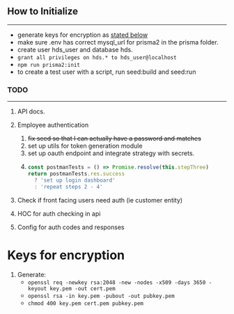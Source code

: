## How to Initialize

---

- generate keys for encryption as [stated below](keys-for-encryption)
- make sure .env has correct mysql_url for prisma2 in the prisma folder.
- create user hds_user and database hds.
- `grant all privileges on hds.* to hds_user@localhost`
- `npm run prisma2:init`
- to create a test user with a script, run seed:build and seed:run

### TODO

---

1.  API docs.
2.  Employee authentication

    1.  ~~fix seed so that I can actually have a password and matches~~
    2.  set up utils for token generation module
    3.  set up oauth endpoint and integrate strategy with secrets.
    4.  ```js
        const postmanTests = () => Promise.resolve(this.stepThree)
        return postmanTests.res.success
          ? 'set up login dashboard'
          : 'repeat steps 2 - 4'
        ```

3.  Check if front facing users need auth (ie customer entity)
4.  HOC for auth checking in api
5.  Config for auth codes and responses

# Keys for encryption

1. Generate:
   - `openssl req -newkey rsa:2048 -new -nodes -x509 -days 3650 -keyout key.pem -out cert.pem`
   - `openssl rsa -in key.pem -pubout -out pubkey.pem`
   - `chmod 400 key.pem cert.pem pubkey.pem`
